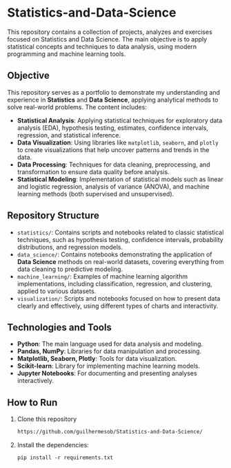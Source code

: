 # Statistics-and-Data-Science
This repository contains a collection of projects, analyzes and exercises focused on Statistics and Data Science. The main objective is to apply statistical concepts and techniques to data analysis, using modern programming and machine learning tools.

## Objective

This repository serves as a portfolio to demonstrate my understanding and experience in **Statistics** and **Data Science**, applying analytical methods to solve real-world problems. The content includes:

- **Statistical Analysis**: Applying statistical techniques for exploratory data analysis (EDA), hypothesis testing, estimates, confidence intervals, regression, and statistical inference.
- **Data Visualization**: Using libraries like `matplotlib`, `seaborn`, and `plotly` to create visualizations that help uncover patterns and trends in the data.
- **Data Processing**: Techniques for data cleaning, preprocessing, and transformation to ensure data quality before analysis.
- **Statistical Modeling**: Implementation of statistical models such as linear and logistic regression, analysis of variance (ANOVA), and machine learning methods (both supervised and unsupervised).

## Repository Structure

- `statistics/`: Contains scripts and notebooks related to classic statistical techniques, such as hypothesis testing, confidence intervals, probability distributions, and regression models.
- `data_science/`: Contains notebooks demonstrating the application of **Data Science** methods on real-world datasets, covering everything from data cleaning to predictive modeling.
- `machine_learning/`: Examples of machine learning algorithm implementations, including classification, regression, and clustering, applied to various datasets.
- `visualization/`: Scripts and notebooks focused on how to present data clearly and effectively, using different types of charts and interactivity.

## Technologies and Tools

- **Python**: The main language used for data analysis and modeling.
- **Pandas, NumPy**: Libraries for data manipulation and processing.
- **Matplotlib, Seaborn, Plotly**: Tools for data visualization.
- **Scikit-learn**: Library for implementing machine learning models.
- **Jupyter Notebooks**: For documenting and presenting analyses interactively.

## How to Run

1. Clone this repository
   ```bash  
   https://github.com/guilhermesob/Statistics-and-Data-Science/
   ```
2. Install the dependencies:
   ```
   pip install -r requirements.txt
   ```
